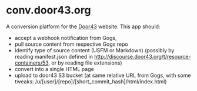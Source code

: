 # conv.door43.org

A conversion platform for the [Door43](http://door43.org) website.
This app should:

 * accept a webhook notification from Gogs,
 * pull source content from respective Gogs repo
 * identify type of source content (USFM or Markdown) (possibly by reading manifest.json defined in http://discourse.door43.org/t/resource-containers/53, or by reading file extensions)
 * convert into a single HTML page
 * upload to door43 S3 bucket (at same relative URL from Gogs, with some tweaks: /u/[user]/[repo]/[short_commit_hash]/html/index.html)


